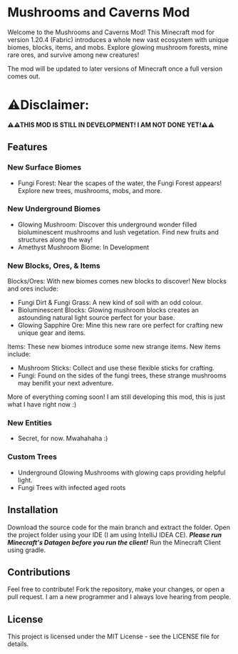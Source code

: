# Mushrooms and Caverns Mod
Welcome to the Mushrooms and Caverns Mod! This Minecraft mod for version 1.20.4 (Fabric) introduces a whole new vast ecosystem with unique biomes, blocks, items, and mobs. Explore glowing mushroom forests, mine rare ores, and survive among new creatures!

The mod will be updated to later versions of Minecraft once a full version comes out.

# ⚠Disclaimer:
**⚠⚠THIS MOD IS STILL IN DEVELOPMENT! I AM NOT DONE YET!⚠⚠**

## Features
### New Surface Biomes
* Fungi Forest: Near the scapes of the water, the Fungi Forest appears! Explore new trees, mushrooms, mobs, and more.
### New Underground Biomes
* Glowing Mushroom: Discover this underground wonder filled bioluminescent mushrooms and lush vegetation. Find new fruits and structures along the way!
* Amethyst Mushroom Biome: In Development
### New Blocks, Ores, & Items
Blocks/Ores: With new biomes comes new blocks to discover! New blocks and ores include:
* Fungi Dirt & Fungi Grass: A new kind of soil with an odd colour.
* Bioluminescent Blocks: Glowing mushroom blocks creates an astounding natural light source perfect for your base.
* Glowing Sapphire Ore: Mine this new rare ore perfect for crafting new unique gear and items.

Items: These new biomes introduce some new strange items. New items include:
* Mushroom Sticks: Collect and use these flexible sticks for crafting.
* Fungi: Found on the sides of the fungi trees, these strange mushrooms may benifit your next adventure.

More of everything coming soon! I am still developing this mod, this is just what I have right now :)
### New Entities
* Secret, for now. Mwahahaha :)
### Custom Trees
* Underground Glowing Mushrooms with glowing caps providing helpful light.
* Fungi Trees with infected aged roots
## Installation
Download the source code for the main branch and extract the folder.
Open the project folder using your IDE (I am using IntelliJ IDEA CE).
***Please run Minecraft's Datagen before you run the client!***
Run the Minecraft Client using gradle.
## Contributions
Feel free to contribute! Fork the repository, make your changes, or open a pull request. I am a new programmer and I always love hearing from people.
## License
This project is licensed under the MIT License - see the LICENSE file for details.
